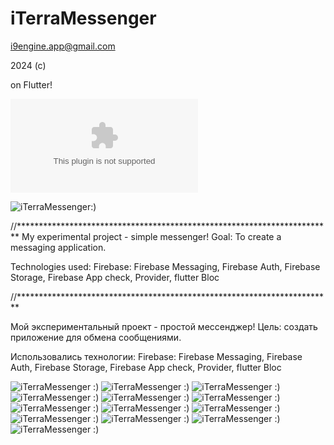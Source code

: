 # iTerraMessenger

i9engine.app@gmail.com

2024 (c) 

on Flutter!

![itm_1_1_5_25.apk:) ](itm_1_1_5_25.apk )

![iTerraMessenger:) ](images/iTerraMessenger_003.png )

//************************************************************************
My experimental project - simple messenger!
Goal: To create a messaging application.

Technologies used: 
Firebase: 
Firebase Messaging, 
Firebase Auth, 
Firebase Storage, 
Firebase App check, 
Provider, 
flutter Bloc

//************************************************************************

Мой экспериментальный проект - простой мессенджер!
Цель: создать приложение для обмена сообщениями.

Использовались технологии:
Firebase: 
Firebase Messaging,
Firebase Auth, 
Firebase Storage,
Firebase App check, 
Provider, flutter Bloc

![iTerraMessenger :) ](images/iTerraMessenger_001.png)
![iTerraMessenger :) ](images/iTerraMessenger_002.png)
![iTerraMessenger :) ](images/iTerraMessenger_003.png)
![iTerraMessenger :) ](images/iTerraMessenger_004.png)
![iTerraMessenger :) ](images/iTerraMessenger_005.png)
![iTerraMessenger :) ](images/iTerraMessenger_006.png)
![iTerraMessenger :) ](images/iTerraMessenger_007.png)
![iTerraMessenger :) ](images/iTerraMessenger_008.png)
![iTerraMessenger :) ](images/iTerraMessenger_009.png)
![iTerraMessenger :) ](images/iTerraMessenger_010.png)
![iTerraMessenger :) ](images/iTerraMessenger_011.png)
![iTerraMessenger :) ](images/iTerraMessenger_012.png)
![iTerraMessenger :) ](images/iTerraMessenger_013.png)